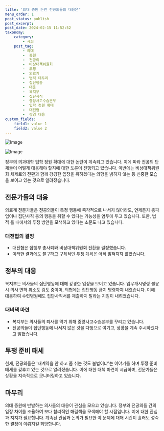 ```yaml
---
title: '의대 증원 논란 전공의들의 대응은'
menu_order: 1
post_status: publish
post_excerpt: 
post_date: 2024-02-15 11:52:52
taxonomy:
    category:
        - 사회
    post_tag:
        - 의대
        -  증원
        -  전공의
        -  비상대책위원회
        -  투쟁
        -  의료계
        -  법적 테두리
        -  집단행동
        -  대응
        -  복지부
        -  집단사직
        -  중앙사고수습본부
        -  입학 정원 확대
        -  대전협
        -  강경 대응
custom_fields:
    field1: value 1
    field2: value 2
---
```


![Image](https://imgnews.pstatic.net/image/001/2024/02/13/PYH2024020810220001300_P4_20240213123206079.jpg?type=w647)

![Image](https://imgnews.pstatic.net/image/001/2024/02/13/PYH2024020810150001300_P4_20240213123206084.jpg?type=w647)

정부의 의과대학 입학 정원 확대에 대한 논란이 계속되고 있습니다. 이에 따라 전공의 단체들이 어떻게 대응해야 할지에 대한 토론이 진행되고 있습니다. 이번에는 비상대책위원회 체제로의 전환과 함께 강경한 입장을 취하겠다는 의향을 밝히지 않는 등 신중한 모습을 보이고 있는 것으로 알려졌습니다.
## 전문가들의 대응
의료계 전문가들은 전공의들이 특정 행동에 즉각적으로 나서지 않더라도, 언제든지 총파업이나 집단사직 등의 행동을 취할 수 있다는 가능성을 염두에 두고 있습니다. 또한, 법적 틀 내에서의 투쟁 방안을 모색하고 있다는 소문도 나고 있습니다.
### 대전협의 결정
- 대전협은 집행부 총사퇴와 비상대책위원회 전환을 결정했습니다.
- 이러한 결과에도 불구하고 구체적인 투쟁 계획은 아직 밝혀지지 않았습니다.
  
## 정부의 대응
복지부는 의사들의 집단행동에 대해 강경한 입장을 보이고 있습니다. 업무개시명령 불응 시 의사 면허 취소도 검토 중이며, 의협에는 집단행동 금지 명령까지 내렸습니다. 이에 대응하여 수련병원에도 집단사직서를 제출하지 말라는 지침이 내려졌습니다.
### 대비책 마련
- 복지부는 의사들의 퇴사를 막기 위해 중앙사고수습본부를 꾸리고 있습니다.
- 전공의들이 집단행동에 나서지 않은 것을 다행으로 여기고, 상황을 계속 주시하겠다고 밝혔습니다.
## 투쟁 준비 태세
현재, 전공의들은 '재계약을 안 하고 좀 쉬는 것도 불법이냐'는 이야기를 하며 투쟁 준비 태세를 갖추고 있는 것으로 알려졌습니다. 이에 대한 대책 마련이 시급하며, 전문가들은 상황을 지속적으로 모니터링하고 있습니다.
## 마무리
의대 증원에 반발하는 의사들의 대응이 관심을 모으고 있습니다. 정부와 전공의들 간의 입장 차이를 조율하여 보다 합리적인 해결책을 모색해야 할 시점입니다. 이에 대한 관심과 지지가 필요합니다. 계속된 관심과 논의가 필요한 이 문제에 대해 시간이 흘러도 성숙한 결정이 이뤄지길 희망합니다.
